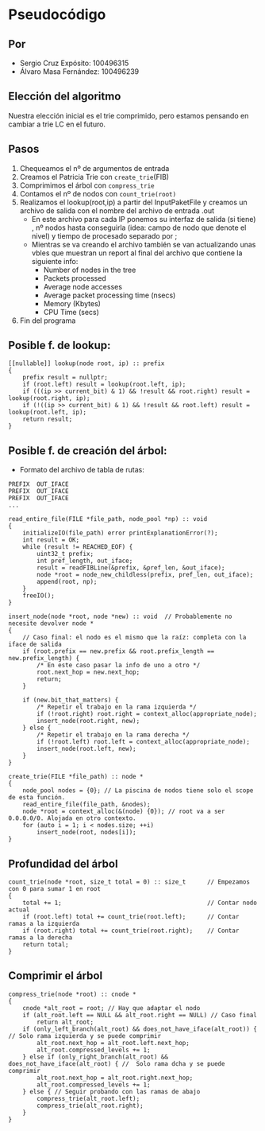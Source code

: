 # Pseudocódigo

## Por
- Sergio Cruz Expósito: 100496315
- Álvaro Masa Fernández: 100496239

## Elección del algoritmo
Nuestra elección inicial es el trie comprimido, pero estamos pensando en cambiar a trie LC en el futuro.

## Pasos
1. Chequeamos el nº de argumentos de entrada
2. Creamos el Patricia Trie con `create_trie`(FIB)
3. Comprimimos el árbol con `compress_trie`
4. Contamos el nº de nodos con `count_trie(root)`
5. Realizamos el lookup(root,ip) a partir del InputPaketFile y creamos un archivo de salida con el nombre del
archivo de entrada .out
    - En este archivo para cada IP ponemos su interfaz de salida (si tiene) , nº nodos hasta conseguirla (idea: campo de nodo que denote el nivel) y tiempo de procesado separado por ;
    - Mientras se va creando el archivo también se van actualizando unas vbles que muestran un report al final del archivo que contiene la siguiente info:
        - Number of nodes in the tree
        - Packets processed
        - Average node accesses
        - Average packet processing time (nsecs)
        - Memory (Kbytes)
        - CPU Time (secs)
6. Fin del programa

## Posible f. de lookup:
```
[[nullable]] lookup(node root, ip) :: prefix
{
    prefix result = nullptr;
    if (root.left) result = lookup(root.left, ip);
    if (((ip >> current_bit) & 1) && !result && root.right) result = lookup(root.right, ip);
    if (!((ip >> current_bit) & 1) && !result && root.left) result = lookup(root.left, ip);
    return result;
}
```

## Posible f. de creación del árbol:
- Formato del archivo de tabla de rutas:
```
PREFIX  OUT_IFACE
PREFIX  OUT_IFACE
PREFIX  OUT_IFACE
...
```

```
read_entire_file(FILE *file_path, node_pool *np) :: void
{
    initializeIO(file_path) error printExplanationError(?);
    int result = OK;
    while (result != REACHED_EOF) {
        uint32_t prefix;
        int pref_length, out_iface;
        result = readFIBLine(&prefix, &pref_len, &out_iface);
        node *root = node_new_childless(prefix, pref_len, out_iface);
        append(root, np);
    }
    freeIO();
}

insert_node(node *root, node *new) :: void  // Probablemente no necesite devolver node *
{
    // Caso final: el nodo es el mismo que la raíz: completa con la iface de salida
    if (root.prefix == new.prefix && root.prefix_length == new.prefix_length) {
        /* En este caso pasar la info de uno a otro */
        root.next_hop = new.next_hop;
        return;
    }

    if (new.bit_that_matters) {
        /* Repetir el trabajo en la rama izquierda */
        if (!root.right) root.right = context_alloc(appropriate_node);
        insert_node(root.right, new);
    } else {
        /* Repetir el trabajo en la rama derecha */
        if (!root.left) root.left = context_alloc(appropriate_node);
        insert_node(root.left, new);
    }
}

create_trie(FILE *file_path) :: node *
{
    node_pool nodes = {0}; // La piscina de nodos tiene solo el scope de esta función.
    read_entire_file(file_path, &nodes);
    node *root = context_alloc(&(node) {0}); // root va a ser 0.0.0.0/0. Alojada en otro contexto.
    for (auto i = 1; i < nodes.size; ++i)
        insert_node(root, nodes[i]);
}
```

## Profundidad del árbol

```
count_trie(node *root, size_t total = 0) :: size_t      // Empezamos con 0 para sumar 1 en root
{
    total += 1;                                         // Contar nodo actual
    if (root.left) total += count_trie(root.left);      // Contar ramas a la izquierda
    if (root.right) total += count_trie(root.right);    // Contar ramas a la derecha
    return total;
}
```

## Comprimir el árbol

```
compress_trie(node *root) :: cnode *
{
    cnode *alt_root = root; // Hay que adaptar el nodo
    if (alt_root.left == NULL && alt_root.right == NULL) // Caso final
        return alt_root;
    if (only_left_branch(alt_root) && does_not_have_iface(alt_root)) { // Solo rama izquierda y se puede comprimir
        alt_root.next_hop = alt_root.left.next_hop;
        alt_root.compressed_levels += 1;
    } else if (only_right_branch(alt_root) && does_not_have_iface(alt_root) { //  Solo rama dcha y se puede comprimir
        alt_root.next_hop = alt_root.right.next_hop;
        alt_root.compressed_levels += 1;
    } else { // Seguir probando con las ramas de abajo
        compress_trie(alt_root.left);
        compress_trie(alt_root.right);
    }
}
```

